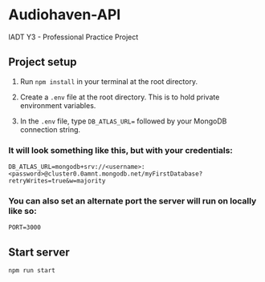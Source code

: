 # Audiohaven-API
IADT Y3 - Professional Practice Project

## Project setup
1. Run ``npm install`` in your terminal at the root directory.

2. Create a ``.env`` file at the root directory. This is to hold private environment variables.

3. In the ``.env`` file, type ``DB_ATLAS_URL=`` followed by your MongoDB connection string.

### It will look something like this, but with your credentials:
```DB_ATLAS_URL=mongodb+srv://<username>:<password>@cluster0.0amnt.mongodb.net/myFirstDatabase?retryWrites=true&w=majority```

### You can also set an alternate port the server will run on locally like so:
```PORT=3000```

## Start server
```
npm run start
```
